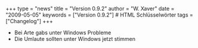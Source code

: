 +++
type = "news"
title = "Version 0.9.2"
author = "W. Xaver"
date = "2009-05-05"
keywords = ["Version 0.9.2"] # HTML Schlüsselwörter
tags = ["Changelog"]
+++

- Bei Arte gabs unter Windows Probleme
- Die Umlaute sollten unter Windows jetzt stimmen 